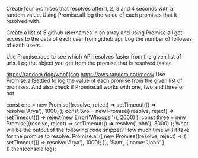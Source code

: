 Create four promises that resolves after 1, 2, 3 and 4 seconds with a random value. Using Promise.all log the value of each promises that it resolved with.

Create a list of 5 github usernames in an array and using Promise.all get access to the data of each user from github api. Log the number of followes of each users.

Use Promise.race to see which API resolves faster from the given list of urls. Log the object you get from the promise that is resolved faster.

https://random.dog/woof.json
https://aws.random.cat/meow
Use Promise.allSettled to log the value of each promise from the given list of promises. And also check if Promise.all works with one, two and three or not

const one = new Promise((resolve, reject) =>
setTimeout(() => resolve('Arya'), 1000)
);
const two = new Promise((resolve, reject) =>
setTimeout(() => reject(new Error('Whoops!')), 2000)
);
const three = new Promise((resolve, reject) =>
setTimeout(() => resolve('John'), 3000)
);
What will be the output of the following code snippet? How much time will it take for the promise to resolve.
Promise.all([
new Promise((resolve, reject) => {
setTimeout(() => resolve('Arya'), 1000);
}),
'Sam',
{ name: 'John' },
]).then(console.log);

